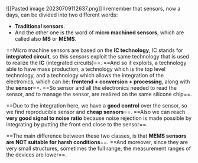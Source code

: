 ![[Pasted image 20230709112637.png]]
I remember that sensors, now a days, can be divided into two different words:
- **Traditional sensors**. 
- And the other one is the word of **micro machined sensors**, which are called also **MS** or **MEMS**. 

==Micro machine sensors are based on the **IC technology**, IC stands for **integrated circuit**, so this sensors exploit the same technology that is used to realize the **IC** (integrated circuits)==. 
==And so it exploits, a technology able to have mass production, a technology which is the top level technology, and a technology which allows the integration of the electronics, which can be: **frontend + conversion + processing**, along with the **sensor**==. 
==So sensor and all the electronics needed to read the sensor, and to manage the sensor, are realized on the same silicone chip==. 

==Due to the integration here, we have a **good control** over the sensor, so we find reproducible sensor and **cheap sensors**==. 
==Also we can reach **very good signal to noise ratio** because noise rejection is made possible by integrating by putting the front end close to the sensor==. 

==The main difference between these two classes, is that **MEMS sensors are NOT suitable for harsh conditions**==. 
==And moreover, since they are very small structures, sometimes the full range, the measurement ranges of the devices are lower==. 